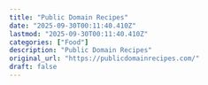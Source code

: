 ```yaml
---
title: "Public Domain Recipes"
date: "2025-09-30T00:11:40.410Z"
lastmod: "2025-09-30T00:11:40.410Z"
categories: ["Food"]
description: "Public Domain Recipes"
original_url: "https://publicdomainrecipes.com/"
draft: false
---
```

